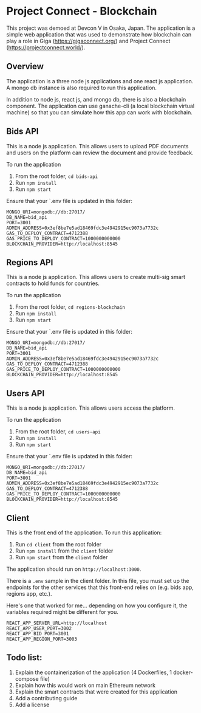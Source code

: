 # Project Connect - Blockchain

This project was demoed at Devcon V in Osaka, Japan. The application is a simple web application that was used to demonstrate how blockchain can play a role in Giga (https://gigaconnect.org/) and Project Connect (https://projectconnect.world/).

## Overview

The application is a three node js applications and one react js application. A mongo db instance is also required to run this application.

In addition to node js, react js, and mongo db, there is also a blockchain component. The application can use ganache-cli (a local blockchain virtual machine) so that you can simulate how this app can work with blockchain.

## Bids API

This is a node js application. This allows users to upload PDF documents and users on the platform can review the document and provide feedback.

To run the application

1. From the root folder, `cd bids-api`
2. Run `npm install`
3. Run `npm start`

Ensure that your `.env file is updated in this folder:

```
MONGO_URI=mongodb://db:27017/
DB_NAME=bid_api
PORT=3001
ADMIN_ADDRESS=0x3ef8be7e5ad18469fdc3e4942915ec9073a7732c
GAS_TO_DEPLOY_CONTRACT=4712388
GAS_PRICE_TO_DEPLOY_CONTRACT=1000000000000
BLOCKCHAIN_PROVIDER=http://localhost:8545
```

## Regions API

This is a node js application. This allows users to create multi-sig smart contracts to hold funds for countries.

To run the application

1. From the root folder, `cd regions-blockchain`
2. Run `npm install`
3. Run `npm start`

Ensure that your `.env file is updated in this folder:

```
MONGO_URI=mongodb://db:27017/
DB_NAME=bid_api
PORT=3001
ADMIN_ADDRESS=0x3ef8be7e5ad18469fdc3e4942915ec9073a7732c
GAS_TO_DEPLOY_CONTRACT=4712388
GAS_PRICE_TO_DEPLOY_CONTRACT=1000000000000
BLOCKCHAIN_PROVIDER=http://localhost:8545
```

## Users API

This is a node js application. This allows users access the platform.

To run the application

1. From the root folder, `cd users-api`
2. Run `npm install`
3. Run `npm start`

Ensure that your `.env file is updated in this folder:

```
MONGO_URI=mongodb://db:27017/
DB_NAME=bid_api
PORT=3001
ADMIN_ADDRESS=0x3ef8be7e5ad18469fdc3e4942915ec9073a7732c
GAS_TO_DEPLOY_CONTRACT=4712388
GAS_PRICE_TO_DEPLOY_CONTRACT=1000000000000
BLOCKCHAIN_PROVIDER=http://localhost:8545
```

## Client

This is the front end of the application. To run this application:

1. Run `cd client` from the root folder
2. Run `npm install` from the `client` folder
3. Run `npm start` from the `client` folder

The application should run on `http://localhost:3000`.

There is a `.env` sample in the client folder. In this file, you must set up the endpoints for the other services that this front-end relies on (e.g. bids app, regions app, etc.).

Here's one that worked for me... depending on how you configure it, the variables required might be different for you.

```
REACT_APP_SERVER_URL=http://localhost
REACT_APP_USER_PORT=3002
REACT_APP_BID_PORT=3001
REACT_APP_REGION_PORT=3003
```

## Todo list:

1. Explain the containerization of the application (4 Dockerfiles, 1 docker-compose file)
2. Explain how this would work on main Ethereum network
3. Explain the smart contracts that were created for this application
4. Add a contributing guide
5. Add a license

